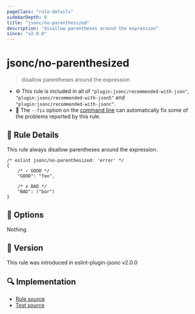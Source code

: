 ```yaml
---
pageClass: "rule-details"
sidebarDepth: 0
title: "jsonc/no-parenthesized"
description: "disallow parentheses around the expression"
since: "v2.0.0"
---
```


# jsonc/no-parenthesized

> disallow parentheses around the expression

- :gear: This rule is included in all of `"plugin:jsonc/recommended-with-json"`, `"plugin:jsonc/recommended-with-json5"` and `"plugin:jsonc/recommended-with-jsonc"`.
- :wrench: The `--fix` option on the [command line](https://eslint.org/docs/user-guide/command-line-interface#fixing-problems) can automatically fix some of the problems reported by this rule.

## :book: Rule Details

This rule always disallow parentheses around the expression.

<eslint-code-block fix>

<!-- eslint-skip -->

```json5
/* eslint jsonc/no-parenthesized: 'error' */
{
    /* ✓ GOOD */
    "GOOD": "foo",

    /* ✗ BAD */
    "BAD": ("bar")
}
```

</eslint-code-block>

## :wrench: Options

Nothing.

## :rocket: Version

This rule was introduced in eslint-plugin-jsonc v2.0.0

## :mag: Implementation

- [Rule source](https://github.com/ota-meshi/eslint-plugin-jsonc/blob/master/lib/rules/no-parenthesized.ts)
- [Test source](https://github.com/ota-meshi/eslint-plugin-jsonc/blob/master/tests/lib/rules/no-parenthesized.ts)
